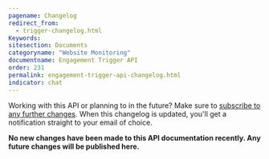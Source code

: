 ```yaml
---
pagename: Changelog
redirect_from:
  - trigger-changelog.html
Keywords:
sitesection: Documents
categoryname: "Website Monitoring"
documentname: Engagement Trigger API
order: 231
permalink: engagement-trigger-api-changelog.html
indicator: chat
---
```


<div class="notice">Working with this API or planning to in the future? Make sure to <a href="https://visualping.io/?url=developers.liveperson.com/trigger-changelog.html&mode=web&css=post-content" target="_blank">subscribe to any further changes</a>. When this changelog is updated, you'll get a notification straight to your email of choice.</div>

**No new changes have been made to this API documentation recently. Any future changes will be published here.**
